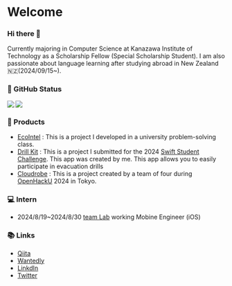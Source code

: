 <h1>
  Welcome
</h1>

### Hi there 👋
Currently majoring in Computer Science at Kanazawa Institute of Technology as a Scholarship Fellow (Special Scholarship Student). I am also passionate about language learning after studying abroad in New Zealand🇳🇿(2024/09/15~).

### 🎉  GitHub Status 
<a href="https://github.com/anuraghazra/github-readme-stats">
  <img src="https://github-readme-stats.vercel.app/api?username=HIROMU522&count_private=true&show_icons=true" />
</a> 

<a href="https://github.com/anuraghazra/github-readme-stats">
  <img align="left" src="https://github-readme-stats.vercel.app/api/top-langs/?username=HIROMU522&hide=Jupyter%20Notebook&layout=compact" />
</a>

### 🚀  Products
- [EcoIntel](https://github.com/HIROMU522/EcoIntel) : This is a project I developed in a university problem-solving class.
- [Drill Kit](https://github.com/HIROMU522/DrillKit) : This is a project I submitted for the 2024 [Swift Student Challenge](https://developer.apple.com/swift-student-challenge/). This app was created by me.  This app allows you to easily participate in evacuation drills
- [Cloudrobe](https://github.com/Yoshiki0418/yahoo.hack) : This is a project created by a team of four during [OpenHackU](https://hacku.yahoo.co.jp/hacku2024_tokyo/) 2024 in Tokyo.


### 💻  Intern
- 2024/8/19~2024/8/30 [team Lab](https://www.team-lab.com/) working Mobine Engineer (iOS)


### 📚  Links
- [Qiita](https://qiita.com/HIROMU522)
- [Wantedly](https://www.wantedly.com/id/tanaka_hiromu)
- [LinkdIn](https://www.linkedin.com/in/hiromu-tanaka-15958b2a6/)
- [Twitter](https://twitter.com/hir__mu)
